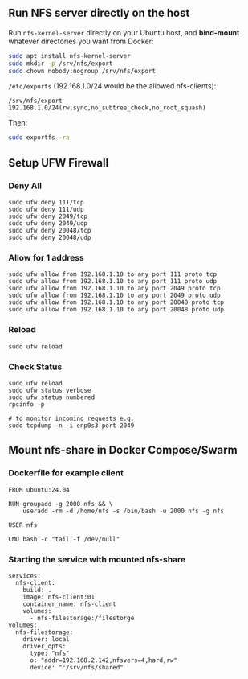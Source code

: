 ## Run NFS server directly on the host

Run `nfs-kernel-server` directly on your Ubuntu host, and **bind-mount** whatever directories you want from Docker:

```bash
sudo apt install nfs-kernel-server
sudo mkdir -p /srv/nfs/export
sudo chown nobody:nogroup /srv/nfs/export
```

`/etc/exports` (192.168.1.0/24 would be the allowed nfs-clients):

```
/srv/nfs/export 192.168.1.0/24(rw,sync,no_subtree_check,no_root_squash)
```

Then:

```bash
sudo exportfs -ra
```

## Setup UFW Firewall

### Deny All
```
sudo ufw deny 111/tcp
sudo ufw deny 111/udp
sudo ufw deny 2049/tcp
sudo ufw deny 2049/udp
sudo ufw deny 20048/tcp
sudo ufw deny 20048/udp
```
### Allow for 1 address
```
sudo ufw allow from 192.168.1.10 to any port 111 proto tcp
sudo ufw allow from 192.168.1.10 to any port 111 proto udp
sudo ufw allow from 192.168.1.10 to any port 2049 proto tcp
sudo ufw allow from 192.168.1.10 to any port 2049 proto udp
sudo ufw allow from 192.168.1.10 to any port 20048 proto tcp
sudo ufw allow from 192.168.1.10 to any port 20048 proto udp
```

### Reload
```
sudo ufw reload
```

### Check Status
```
sudo ufw reload
sudo ufw status verbose
sudo ufw status numbered
rpcinfo -p

# to monitor incoming requests e.g.
sudo tcpdump -n -i enp0s3 port 2049
```

## Mount nfs-share in Docker Compose/Swarm

### Dockerfile for example client
```
FROM ubuntu:24.04

RUN groupadd -g 2000 nfs && \
    useradd -rm -d /home/nfs -s /bin/bash -u 2000 nfs -g nfs

USER nfs

CMD bash -c "tail -f /dev/null"

```

### Starting the service with mounted nfs-share
```
services:
  nfs-client:
    build: .
    image: nfs-client:01
    container_name: nfs-client
    volumes:
      - nfs-filestorage:/filestorge
volumes:
  nfs-filestorage:
    driver: local
    driver_opts:
      type: "nfs"
      o: "addr=192.168.2.142,nfsvers=4,hard,rw"
      device: ":/srv/nfs/shared"
```
